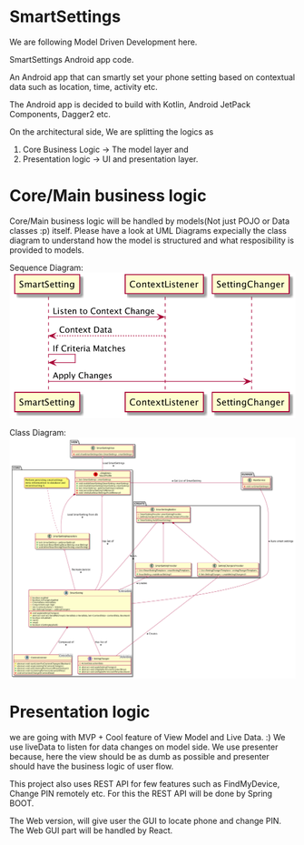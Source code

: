 # SmartSettings

We are following Model Driven Development here.

SmartSettings Android app code.

An Android app that can smartly set your phone setting based on contextual data such as location, time, activity etc.

The Android app is decided to build with Kotlin, Android JetPack Components, Dagger2 etc.

On the architectural side, We are splitting the logics as
1. Core Business Logic -> The model layer and
2. Presentation logic -> UI and presentation layer.

# Core/Main business logic
Core/Main business logic will be handled by models(Not just POJO or Data classes :p) itself. Please have a look at UML Diagrams expecially the class diagram to understand how the model is structured and what resposibility is provided to models.

Sequence Diagram:
![Sequence Diagram](https://raw.githubusercontent.com/praslnx8/SmartSettings/master/MDD/sequence_diagram.png)

Class Diagram:
![Class Diagram](https://raw.githubusercontent.com/praslnx8/SmartSettings/master/MDD/class_diagram.png)

# Presentation logic
we are going with MVP + Cool feature of View Model and Live Data. :)
We use liveData to listen for data changes on model side. We use presenter because, here the view should be as dumb as possible and presenter should have the business logic of user flow.

This project also uses REST API for few features such as FindMyDevice, Change PIN remotely etc. For this the REST API will be done by Spring BOOT.

The Web version, will give user the GUI to locate phone and change PIN. The Web GUI part will be handled by React.

